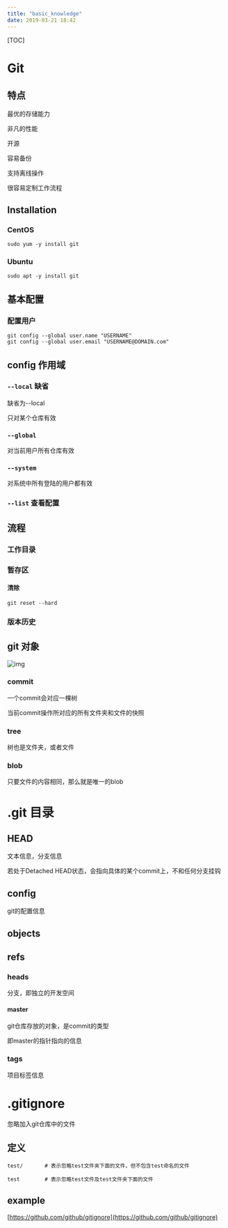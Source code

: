 ```yaml
---
title: "basic_knowledge"
date: 2019-03-21 18:42
---
```



[TOC]

# Git





## 特点

最优的存储能力

非凡的性能

开源

容易备份

支持离线操作

很容易定制工作流程



## Installation

### CentOS

```
sudo yum -y install git
```



### Ubuntu

```
sudo apt -y install git
```





## 基本配置



### 配置用户

```
git config --global user.name "USERNAME"
git config --global user.email "USERNAME@DOMAIN.com"
```





## config 作用域



### `--local` 缺省

缺省为--local

只对某个仓库有效





### `--global`

对当前用户所有仓库有效





### `--system`

对系统中所有登陆的用户都有效



### `--list` 查看配置





## 流程



### 工作目录



### 暂存区



#### 清除

```
git reset --hard
```



### 版本历史









## git 对象

![img](https://snag.gy/6iJuLn.jpg)







### commit

一个commit会对应一棵树

当前commit操作所对应的所有文件夹和文件的快照



### tree

树也是文件夹，或者文件





### blob 

只要文件的内容相同，那么就是唯一的blob











# .git 目录



## HEAD 

文本信息，分支信息



若处于Detached HEAD状态，会指向具体的某个commit上，不和任何分支挂钩



## config

git的配置信息



## objects







## refs



### heads

分支，即独立的开发空间



#### master

git仓库存放的对象，是commit的类型

即master的指针指向的信息



### tags

项目标签信息





# .gitignore

忽略加入git仓库中的文件



## 定义

```
test/		# 表示忽略test文件夹下面的文件，但不包含test命名的文件

test		# 表示忽略test文件及test文件夹下面的文件
```



## example

[https://github.com/github/gitignore](https://github.com/github/gitignore)

